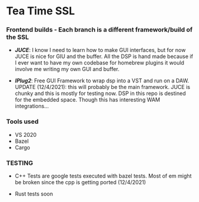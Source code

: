 # Tea Time SSL

### Frontend builds - Each branch is a different framework/build of the SSL

* ***JUCE***: I know I need to learn how to make GUI interfaces, but for now JUCE is nice for GIU and the buffer. All the DSP is hand made because if I ever want to have my own codebase for homebrew plugins it would involve me writing my own GUI and buffer.

* ***IPlug2***: Free GUI Framework to wrap dsp into a VST and run on a DAW. UPDATE (12/4/2021): this will probably be the main framework. JUCE is chunky and this is mostly for testing now. DSP in this repo is destined for the embedded space. Though this has interesting WAM integrations... 

### Tools used
* VS 2020
* Bazel
* Cargo

### TESTING
* C++ Tests are google tests executed with bazel tests. Most of em might be broken since the cpp is getting ported (12/4/2021)

* Rust tests soon
